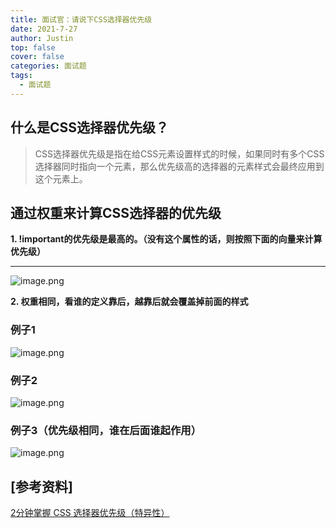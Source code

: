 ```yaml
---
title: 面试官：请说下CSS选择器优先级
date: 2021-7-27
author: Justin
top: false
cover: false
categories: 面试题
tags:
  - 面试题
---
```

## 什么是CSS选择器优先级？
>CSS选择器优先级是指在给CSS元素设置样式的时候，如果同时有多个CSS选择器同时指向一个元素，那么优先级高的选择器的元素样式会最终应用到这个元素上。

## 通过权重来计算CSS选择器的优先级
**1. !important的优先级是最高的。（没有这个属性的话，则按照下面的向量来计算优先级）**

****

![image.png](https://img-blog.csdnimg.cn/img_convert/55de2cc9a470a30526f0278866a0fb8b.png)

**2. 权重相同，看谁的定义靠后，越靠后就会覆盖掉前面的样式**

### 例子1
![image.png](https://img-blog.csdnimg.cn/img_convert/d9a685a108735d4dfd816dbaf83e1d1f.png)

### 例子2
![image.png](https://img-blog.csdnimg.cn/img_convert/57b2543917ac378502f79883ad46d270.png)

### 例子3（优先级相同，谁在后面谁起作用）
![image.png](https://img-blog.csdnimg.cn/img_convert/51d907e9bd4523ac9f36505d76805f8c.png)


## [参考资料]
[2分钟掌握 CSS 选择器优先级（特异性）](https://www.bilibili.com/video/BV1Fg4y1874w?from=search&seid=17581043688953657894)